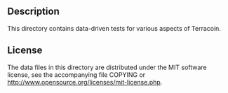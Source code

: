 Description
------------

This directory contains data-driven tests for various aspects of Terracoin.

License
--------

The data files in this directory are distributed under the MIT software
license, see the accompanying file COPYING or
http://www.opensource.org/licenses/mit-license.php.

